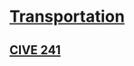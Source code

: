 # [Transportation](http://benjaminklassen.com)

## [CIVE 241](http://benjaminklassen.com/notes/transponotes.pdf)
